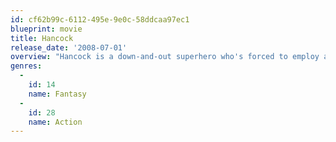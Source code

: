 ```yaml
---
id: cf62b99c-6112-495e-9e0c-58ddcaa97ec1
blueprint: movie
title: Hancock
release_date: '2008-07-01'
overview: "Hancock is a down-and-out superhero who's forced to employ a PR expert to help repair his image when the public grows weary of all the damage he's inflicted during his lifesaving heroics. The agent's idea of imprisoning the antihero to make the world miss him proves successful, but will Hancock stick to his new sense of purpose or slip back into old habits?"
genres:
  -
    id: 14
    name: Fantasy
  -
    id: 28
    name: Action
---
```

